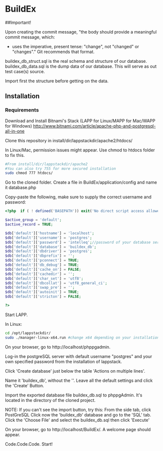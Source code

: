 # BuildEx

##Important!

Upon creating the commit message, 
"the body should provide a meaningful commit message, which:
- uses the imperative, present tense: "change", not "changed" or "changes"."
Git recommends that format.

buildex_db_struct.sql is the real schema and structure of our database.
buildex_db_data.sql is the dump data of our database. This will serve as out test case(s) source.

Import first the structure before getting on the data.

## Installation

### Requirements

Download and Install Bitnami's Stack (LAPP for Linux/MAPP for Mac/WAPP for Windows)
http://www.bitnami.com/article/apache-php-and-postgresql-all-in-one

Clone this repository in install/dir/lappstackdir/apache2/htdocs/

In Linux/Mac, permission issues might appear. Use chmod to htdocs folder to fix this.

```bash
#From install/dir/lappstackdir/apache2
#You can also try 755 for more secured installation
sudo chmod 777 htdocs/ 
```

Go to the cloned folder. Create a file in BuildEx/application/config and name it database.php

Copy-paste the following, make sure to supply the correct username and password:

```php
<?php  if ( ! defined('BASEPATH')) exit('No direct script access allowed');

$active_group = 'default';
$active_record = TRUE;

$db['default']['hostname'] = 'localhost';
$db['default']['username'] = 'postgres';
$db['default']['password'] = 'intelleq';//password of your database server. Change this. Leave it blank by default.
$db['default']['database'] = 'buildex_db';
$db['default']['dbdriver'] = 'postgres';
$db['default']['dbprefix'] = '';
$db['default']['pconnect'] = TRUE;
$db['default']['db_debug'] = TRUE;
$db['default']['cache_on'] = FALSE;
$db['default']['cachedir'] = '';
$db['default']['char_set'] = 'utf8';
$db['default']['dbcollat'] = 'utf8_general_ci';
$db['default']['swap_pre'] = '';
$db['default']['autoinit'] = TRUE;
$db['default']['stricton'] = FALSE;

?>
```

Start LAPP.

In Linux:

```bash
cd /opt/lappstackdir/
sudo ./manager-linux-x64.run #change x64 depending on your installation
```

On your browser, go to http://localhost/phppgadmin.

Log-in the postgreSQL server with default username "postgres" and your own specified password from the installation of lappstack.

Click 'Create database' just below the table 'Actions on multiple lines'.

Name it 'buildex_db', without the ''. Leave all the default settings and click the 'Create' Button.

Import the exported database file buildex_db.sql to phppgAdmin. It's located in the directory of the cloned project.

NOTE: If you can't see the import button, try this:
  From the side tab, click PostGreSQL
  Click now the 'buildex_db' database and go to the 'SQL' tab.
  Click the 'Choose File' and select the buildex_db.sql then click 'Execute'

On your browser, go to http://localhost/BuildEx/. A welcome page should appear.

Code.Code.Code. Start!
